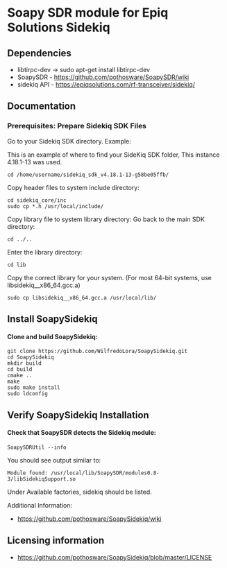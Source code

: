 # Soapy SDR module for Epiq Solutions Sidekiq

## Dependencies
* libtirpc-dev -> sudo apt-get install libtirpc-dev
* SoapySDR - https://github.com/pothosware/SoapySDR/wiki
* sidekiq API - https://epiqsolutions.com/rf-transceiver/sidekiq/

## Documentation

### Prerequisites: Prepare Sidekiq SDK Files

Go to your Sidekiq SDK directory.
Example:

This is an example of where to find your SideKiq SDK folder, This instance 4.18.1-13 was used.
```
cd /home/username/sidekiq_sdk_v4.18.1-13-g58be05ffb/
```

Copy header files to system include directory:
```
cd sidekiq_core/inc
sudo cp *.h /usr/local/include/
```
Copy library file to system library directory:
Go back to the main SDK directory:
```
cd ../..
```

Enter the library directory:
```
cd lib
```

Copy the correct library for your system.
(For most 64-bit systems, use libsidekiq__x86_64.gcc.a)

```
sudo cp libsidekiq__x86_64.gcc.a /usr/local/lib/
```

## Install SoapySidekiq
#### Clone and build SoapySidekiq:

```
git clone https://github.com/WilfredoLora/SoapySidekiq.git
cd SoapySidekiq
mkdir build
cd build
cmake ..
make
sudo make install
sudo ldconfig
```
## Verify SoapySidekiq Installation
#### Check that SoapySDR detects the Sidekiq module:

```
SoapySDRUtil --info
```

You should see output similar to:
```
Module found: /usr/local/lib/SoapySDR/modules0.8-3/libSidekiqSupport.so
```
Under Available factories, sidekiq should be listed.

Additional Information:
* https://github.com/pothosware/SoapySidekiq/wiki

## Licensing information

* https://github.com/pothosware/SoapySidekiq/blob/master/LICENSE
